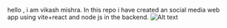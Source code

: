 hello , i am vikash mishra. In this repo i have created an social media web app using vite+react and node js in the backend.
![Alt text](image_url)
